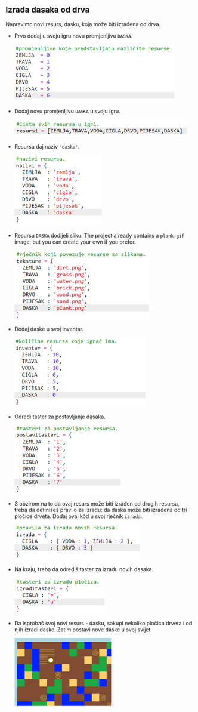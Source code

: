 ## Izrada dasaka od drva

Napravimo novi resurs, dasku, koja može biti izrađena od drva.

+ Prvo dodaj u svoju igru novu promjenljivu `DASKA`.
    
    ![screenshot](images/craft-plank-const.png)

+ Dodaj novu promjenljivu `DASKA` u svoju igru.
    
    ![screenshot](images/craft-plank-resources.png)

+ Resursu daj naziv `'daska'`.
    
    ![screenshot](images/craft-plank-names.png)

+ Resursu `DASKA` dodijeli sliku. The project already contains a `plank.gif` image, but you can create your own if you prefer.
    
    ![screenshot](images/craft-plank-textures.png)

+ Dodaj daske u svoj inventar.
    
    ![screenshot](images/craft-plank-inventory.png)

+ Odredi taster za postavljanje dasaka.
    
    ![screenshot](images/craft-plank-placekeys.png)

+ S obzirom na to da ovaj resurs može biti izrađen od drugih resursa, treba da definišeš pravilo za izradu: da daska može biti izrađena od tri pločice drveta. Dodaj ovaj kôd u svoj rječnik `izrada`.
    
    ![screenshot](images/craft-plank-crafting.png)

+ Na kraju, treba da odrediš taster za izradu novih dasaka.
    
    ![screenshot](images/craft-plank-craftkeys.png)

+ Da isprobaš svoj novi resurs - dasku, sakupi nekoliko pločica drveta i od njih izradi daske. Zatim postavi nove daske u svoj svijet.
    
    ![screenshot](images/craft-plank-test.png)